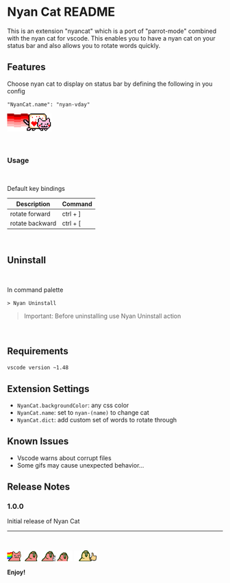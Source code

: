 # Nyan Cat README

This is an extension "nyancat" which is a port of "parrot-mode" combined with the nyan cat for vscode. This enables you to have a nyan cat on your status bar and also allows you to rotate words quickly.

## Features

Choose nyan cat to display on status bar by defining the following in you config

    "NyanCat.name": "nyan-vday"


![Nyan Cat bday](src/img/vday.gif)

<br>

### Usage
<br>

Default key bindings

Description | Command 
--- | --- 
rotate forward | ctrl + ]
rotate backward | ctrl + [

<br>

## Uninstall
<br>

In command palette

    > Nyan Uninstall

> Important: Before uninstalling use Nyan Uninstall action

<br>

## Requirements

    vscode version ~1.48

## Extension Settings

* `NyanCat.backgroundColor`: any css color
* `NyanCat.name`: set to `nyan-(name)` to change cat
* `NyanCat.dict`: add custom set of words to rotate through

## Known Issues

- Vscode warns about corrupt files
- Some gifs may cause unexpected behavior...

## Release Notes


### 1.0.0

Initial release of Nyan Cat



-----------------------------------------------------------------------------------------------------------
<br>

![Nyan Cat bday](src/img/nyan-parrot.gif)
![Nyan Cat bday](src/img/default.gif)
![Nyan Cat bday](src/img/emacs.gif)
![Nyan Cat bday](src/img/rotating.gif)
![Nyan Cat bday](src/img/thumbsup.gif)

**Enjoy!**
